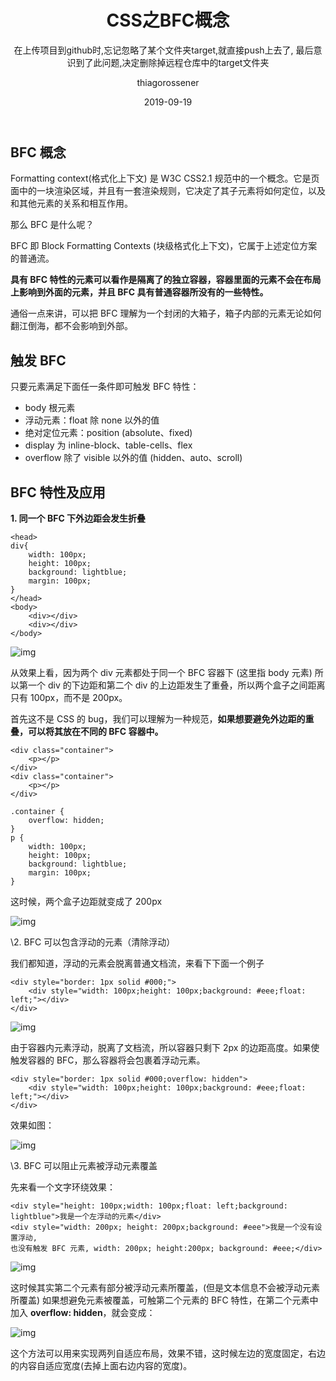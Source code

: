 ﻿---
date: 2019-09-19
layout: post
title: CSS之BFC概念
subtitle: 在上传项目到github时,忘记忽略了某个文件夹target,就直接push上去了, 最后意识到了此问题,决定删除掉远程仓库中的target文件夹
image: https://s2.ax1x.com/2019/09/23/uCojgA.jpg
optimized_image: https://encrypted-tbn0.gstatic.com/images?q=tbn:ANd9GcSe6r__YEVIy6d97_rSuU7EA_6L7LhALuofBpZfatXg8Fj-4r-D
category: BFC的理解
tags:
  - css
  - 笔记
author: thiagorossener
---
## BFC 概念

Formatting context(格式化上下文) 是 W3C CSS2.1 规范中的一个概念。它是页面中的一块渲染区域，并且有一套渲染规则，它决定了其子元素将如何定位，以及和其他元素的关系和相互作用。

 

那么 BFC 是什么呢？

BFC 即 Block Formatting Contexts (块级格式化上下文)，它属于上述定位方案的普通流。

**具有 BFC 特性的元素可以看作是隔离了的独立容器，容器里面的元素不会在布局上影响到外面的元素，并且 BFC 具有普通容器所没有的一些特性。**

通俗一点来讲，可以把 BFC 理解为一个封闭的大箱子，箱子内部的元素无论如何翻江倒海，都不会影响到外部。

## 触发 BFC

只要元素满足下面任一条件即可触发 BFC 特性：

- body 根元素
- 浮动元素：float 除 none 以外的值
- 绝对定位元素：position (absolute、fixed)
- display 为 inline-block、table-cells、flex
- overflow 除了 visible 以外的值 (hidden、auto、scroll)

## BFC 特性及应用

**1. 同一个 BFC 下外边距会发生折叠**

 

```
<head>
div{
    width: 100px;
    height: 100px;
    background: lightblue;
    margin: 100px;
}
</head>
<body>
    <div></div>
    <div></div>
</body>
```

![img](https://pic4.zhimg.com/80/v2-0a9ca8952c83141250a2d9002e6d2047_hd.png)

从效果上看，因为两个 div 元素都处于同一个 BFC 容器下 (这里指 body 元素) 所以第一个 div 的下边距和第二个 div 的上边距发生了重叠，所以两个盒子之间距离只有 100px，而不是 200px。

首先这不是 CSS 的 bug，我们可以理解为一种规范，**如果想要避免外边距的重叠，可以将其放在不同的 BFC 容器中。**

```
<div class="container">
    <p></p>
</div>
<div class="container">
    <p></p>
</div>
```

```
.container {
    overflow: hidden;
}
p {
    width: 100px;
    height: 100px;
    background: lightblue;
    margin: 100px;
}
```

这时候，两个盒子边距就变成了 200px

![img](https://pic2.zhimg.com/80/v2-5b8d6e8b2b507352900c1ece00018855_hd.png)

\2. BFC 可以包含浮动的元素（清除浮动）

我们都知道，浮动的元素会脱离普通文档流，来看下下面一个例子

```
<div style="border: 1px solid #000;">
    <div style="width: 100px;height: 100px;background: #eee;float: left;"></div>
</div>
```

![img](https://pic4.zhimg.com/80/v2-371eb702274af831df909b2c55d6a14b_hd.png)

由于容器内元素浮动，脱离了文档流，所以容器只剩下 2px 的边距高度。如果使触发容器的 BFC，那么容器将会包裹着浮动元素。

```
<div style="border: 1px solid #000;overflow: hidden">
    <div style="width: 100px;height: 100px;background: #eee;float: left;"></div>
</div>
```

效果如图：

![img](https://pic4.zhimg.com/80/v2-cc8365db5c9cc5ca003ce9afe88592e7_hd.png)

\3. BFC 可以阻止元素被浮动元素覆盖

先来看一个文字环绕效果：

```
<div style="height: 100px;width: 100px;float: left;background: lightblue">我是一个左浮动的元素</div>
<div style="width: 200px; height: 200px;background: #eee">我是一个没有设置浮动, 
也没有触发 BFC 元素, width: 200px; height:200px; background: #eee;</div>
```

![img](https://pic4.zhimg.com/80/v2-dd3e636d73682140bf4a781bcd6f576b_hd.png)

这时候其实第二个元素有部分被浮动元素所覆盖，(但是文本信息不会被浮动元素所覆盖) 如果想避免元素被覆盖，可触第二个元素的 BFC 特性，在第二个元素中加入 **overflow: hidden**，就会变成：

![img](https://pic3.zhimg.com/80/v2-5ebd48f09fac875f0bd25823c76ba7fa_hd.png)

这个方法可以用来实现两列自适应布局，效果不错，这时候左边的宽度固定，右边的内容自适应宽度(去掉上面右边内容的宽度)。